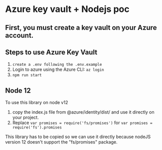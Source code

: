 # Azure key vault + Nodejs poc

## First, you must create a key vault on your Azure account.

## Steps to use Azure Key Vault

1. `create a .env following the .env.example`
1. Login to azure using the Azure CLI: `az login`
1. `npm run start`

## Node 12

To use this library on node v12

1. copy the index.js file from @azure/identity/dist/ and use it directly on your project.
2. Replace `var promises = require('fs/promises')` for `var promises = require('fs').promises`

This library has to be copied so we can use it directly because nodeJS version 12 doesn't support the "fs/promises" package.
